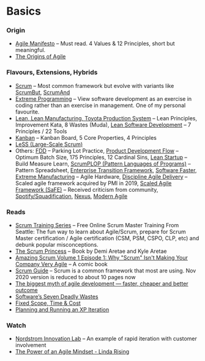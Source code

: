 # Basics
### Origin
- [Agile Manifesto](https://agilemanifesto.org/) – Must read. 4 Values & 12 Principles, short but meaningful.
- [The Origins of Agile](https://svpg.com/the-origins-of-agile/)

### Flavours, Extensions, Hybrids
- [Scrum](https://www.scrum.org/) – Most common framework but evolve with variants like [ScrumBut](https://www.scrum.org/resources/what-scrumbut), [ScrumAnd](https://www.scrum.org/resources/blog/scrumand-stance-requires-thought-and-discipline-0)
- [Extreme Programming](http://www.extremeprogramming.org/) – View software development as an exercise in coding rather than an exercise in management. One of my personal favourite.
- [Lean, Lean Manufacturing, Toyota Production System](https://www.lean.org/) – Lean Principles, Improvement Kata, 8 Wastes (Muda), [Lean Software Development](http://www.poppendieck.com/) – 7 Principles / 22 Tools
- [Kanban](https://djaa.com/) – Kanban Board, 5 Core Properties, 4 Principles
- [LeSS (Large-Scale Scrum)](https://less.works/)
- Others: [FDD](http://www.featuredrivendevelopment.com/) – Parking Lot Practice, [Product Development Flow](http://lpd2.com/) – Optimum Batch Size, 175 Principles, 12 Cardinal Sins, [Lean Startup](http://theleanstartup.com/) – Build Measure Learn, [ScrumPLOP (Pattern Languages of Programs)](https://www.scrumplop.org/) – Pattern Spreadsheet, [Enterprise Transition Framework](https://www.youtube.com/watch?v=IrcSzVZRv8M), [Software Faster](https://dannorth.net/), [Extreme Manufacturing](https://dannorth.net/) – Agile Hardware, [Discipline Agile Delivery](https://www.pmi.org/disciplined-agile) – Scaled agile framework acquired by PMI in 2019, [Scaled Agile Framework (SaFE)](https://www.scaledagileframework.com/) – Received criticism from community, [Spotify/Squadification](https://labs.spotify.com/), [Nexus](https://scrum.org/nexus), [Modern Agile](https://modernagile.org/)

### Reads
- [Scrum Training Series](https://scrumtrainingseries.com) – Free Online Scrum Master Training From Seattle: The fun way to learn about Agile/Scrum, prepare for Scrum Master certification / Agile certification (CSM, PSM, CSPO, CLP, etc) and debunk popular misconceptions.
- [The Scrum Princess](https://issuu.com/demiaretae/docs/scrum_princess_interior) – Book by Demi Aretae and Kyle Aretae
- [Amazing Scrum Volume 1 Episode 1: Why "Scrum" Isn't Making Your Company Very Agile](https://seattlescrum.com/downloads/Why-Scrum-Isnt-Making-Your-Company-Very-Agile-v2.pdf) – A comic book
- [Scrum Guide](https://scrumguides.org/scrum-guide.html) – Scrum is a common framework that most are using. Nov 2020 version is reduced to about 10 pages now
- [The biggest myth of agile development — faster, cheaper and better outcome](https://medium.com/singapore-gds/the-biggest-myth-of-agile-development-faster-cheaper-and-better-outcome-27c20a95978c)
- [Software’s Seven Deadly Wastes](https://hackernoon.com/softwares-seven-deadly-wastes-8a88360d7027)
- [Fixed Scope, Time & Cost](https://crunchtech.medium.com/fixed-scope-time-cost-469b801282d4)
- [Planning and Running an XP Iteration](https://martinfowler.com/articles/planningXpIteration.html)

### Watch
- [Nordstrom Innovation Lab](https://www.youtube.com/watch?v=2NFH3VC6LNs) – An example of rapid iteration with customer involvement
- [The Power of an Agile Mindset - Linda Rising](https://www.youtube.com/watch?v=W47rcJowx7k)